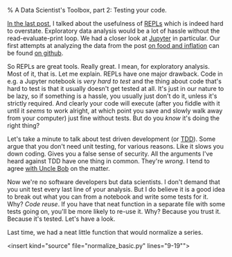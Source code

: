 % A Data Scientist's Toolbox, part 2: Testing your code.

[In the last post][tool1], I talked about the usefulness of
[REPLs][repl] which is indeed hard to overstate. Exploratory data
analysis would be a lot of hassle without the read-evaluate-print
loop. We had a closer look at [Jupyter][jupyter] in particular. Our
first attempts at analyzing the data from the post
[on food and inflation][fi] can be found [on github][toolrepo].

So REPLs are great tools. Really great. I mean, for exploratory
analysis. Most of it, that is. Let me explain. REPLs have one major
drawback. Code in e.g. a Jupyter notebook is *very hard to test* and
the thing about code that's hard to test is that it usually doesn't
get tested at all. It's just in our nature to be lazy, so if something
is a hassle, you usually just don't do it, unless it's strictly
required. And clearly your code will execute (after you fiddle with it
until it *seems* to work alright, at which point you save and slowly
walk away from your computer) just fine without tests. But do you
*know* it's doing the right thing?

Let's take a minute to talk about test driven development (or
[TDD][tdd]). Some argue that you don't need unit testing, for various
reasons. Like it slows you down coding. Gives you a false sense of
security. All the arguments I've heard against TDD have one thing in
common. They're *wrong*. I tend to agree [with Uncle Bob][tdddebate]
on the matter.

Now we're no software developers but data scientists. I don't demand
that you unit test every last line of your analysis. But I do believe
it is a good idea to break out what you can from a notebook and write
some tests for it. Why? *Code reuse*. If you have that neat function
in a separate file with some tests going on, you'll be more likely to
re-use it. Why? Because you trust it. Because it's tested. Let's have
a look.

Last time, we had a neat little function that would normalize a
series.

<insert kind="nbcell"
file="Notebook.ipynb"
cell="5">



<insert kind="source"
file="normalize_basic.py"
lines="9-19"">

<insert kind="source"
file="normalize.py"
lines="10-35">

[tool1]: http://data-adventures.com/2016/04/18/a-data-scientists-toolbox-part-1-repls/
[repl]: https://en.wikipedia.org/wiki/Read%E2%80%93eval%E2%80%93print_loop
[jupyter]: http://jupyter.org/
[fi]: http://data-adventures.com/2016/04/17/food-and-inflation/
[toolrepo]: http://github.com/dhesse/ToolsBlog
[tdd]: https://en.wikipedia.org/wiki/Test-driven_development
[tdddebate]: http://butunclebob.com/ArticleS.UncleBob.UntestedCodeDarkMatter
